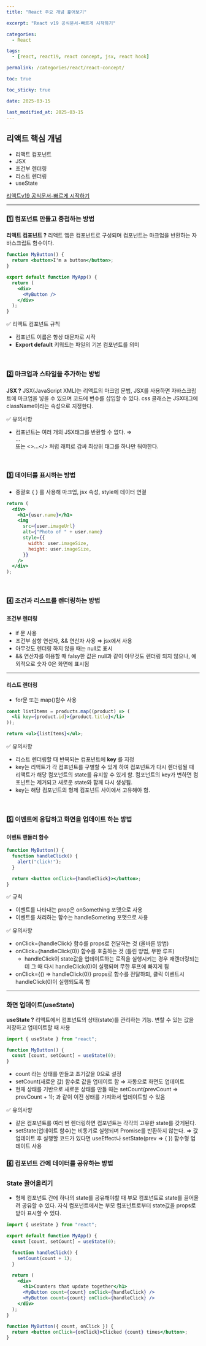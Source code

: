 ```yaml
---
title: "React 주요 개념 훑어보기"

excerpt: "React v19 공식문서-빠르게 시작하기"

categories:
  - React

tags:
  - [react, react19, react concept, jsx, react hook]

permalink: /categories/react/react-concept/

toc: true

toc_sticky: true

date: 2025-03-15

last_modified_at: 2025-03-15
---
```


## 리액트 핵심 개념

- 리액트 컴포넌트
- JSX
- 조건부 렌더링
- 리스트 렌더링
- useState

[리액트v19 공식문서-빠르게 시작하기](https://ko.react.dev/learn)

---

### 1️⃣ 컴포넌트 만들고 중첩하는 방법

**리액트 컴포넌트 ?** 리액트 앱은 컴포넌트로 구성되며 컴포넌트는 마크업을 반환하는 자바스크립트 함수이다.

```jsx
function MyButton() {
  return <button>I'm a button</button>;
}

export default function MyApp() {
  return (
    <div>
      <MyButton />
    </div>
  );
}
```

✅ 리액트 컴포넌트 규칙

- 컴포넌트 이름은 항상 대문자로 시작
- **Export default** 키워드는 파일의 기본 컴포넌트를 의미

<br/>

### 2️⃣ 마크업과 스타일을 추가하는 방법

**JSX ?** JSX(JavaScript XML)는 리액트의 마크업 문법, JSX를 사용하면 자바스크립트에 마크업을 넣을 수 있으며 코드에 변수를 삽입할 수 있다. css 클래스는 JSX태그에 className이라는 속성으로 지정한다.

✅ 유의사항

- 컴포넌트는 여러 개의 JSX태그를 반환할 수 없다. ⇒ <div>…</div> 또는 <>…</> 처럼 래퍼로 감싸 최상위 태그를 하나만 둬야한다.

<br/>

### 3️⃣ 데이터를 표시하는 방법

- 중괄호 { } 를 사용해 마크업, jsx 속성, style에 데이터 연결

```jsx
return (
  <div>
    <h1>{user.name}</h1>
    <img
      src={user.imageUrl}
      alt={"Photo of " + user.name}
      style={{
        width: user.imageSize,
        height: user.imageSize,
      }}
    />
  </div>
);
```

<br/>

### 4️⃣ 조건과 리스트를 렌더링하는 방법

#### 조건부 렌더링

- if 문 사용
- 조건부 삼항 연산자, && 연산자 사용 ⇒ jsx에서 사용
- 아무것도 렌더링 하지 않을 때는 null로 표시
- && 연산자를 이용할 때 falsy한 값은 null과 같이 아무것도 렌더링 되지 않으나, 예외적으로 숫자 0은 화면에 표시됨

---

#### 리스트 렌더링

- for문 또는 map()함수 사용

```jsx
const listItems = products.map((product) => (
  <li key={product.id}>{product.title}</li>
));

return <ul>{listItems}</ul>;
```

✅ 유의사항

- 리스트 렌더링할 때 반복되는 컴포넌트에 **key** 를 지정
- key는 리액트가 각 컴포넌트를 구별할 수 있게 하여 컴포넌트가 다시 렌더링될 때 리액트가 해당 컴포넌트의 state를 유지할 수 있게 함. 컴포넌트의 key가 변하면 컴포넌트는 제거되고 새로운 state와 함께 다시 생성됨.
- key는 해당 컴포넌트의 형제 컴포넌트 사이에서 고유해야 함.

<br/>

### 5️⃣ 이벤트에 응답하고 화면을 업데이트 하는 방법

#### 이벤트 핸들러 함수

```jsx
function MyButton() {
  function handleClick() {
    alert("click!");
  }

  return <button onClick={handleClick}></button>;
}
```

✅ 규칙

- 이벤트를 나타내는 prop은 onSomething 포맷으로 사용
- 이벤트를 처리하는 함수는 handleSometing 포맷으로 사용

✅ 유의사항

- onClick={handleClick} 함수를 props로 전달하는 것 (올바른 방법)
- onClick={handleClick(0)} 함수를 호출하는 것 (틀린 방법, 무한 루프)
  - handleClick이 state값을 업데이트하는 로직을 실행시키는 경우 재렌더링되는데 그 때 다시 handleClick(0)이 실행되며 무한 루프에 빠지게 됨
- onClick={() ⇒ handleClick(0)} props로 함수를 전달하되, 클릭 이벤트시 handleClick(0)이 실행되도록 함

---

### 화면 업데이트(useState)

**useState ?** 리액트에서 컴포넌트의 상태(state)를 관리하는 기능. 변할 수 있는 값을 저장하고 업데이트할 때 사용

```jsx
import { useState } from "react";

function MyButton() {
  const [count, setCount] = useState(0);
}
```

- count 라는 상태를 만들고 초기값을 0으로 설정
- setCount(새로운 값) 함수로 값을 업데이트 함 ⇒ 자동으로 화면도 업데이트
- 현재 상태를 기반으로 새로운 상태를 만들 때는 setCount(prevCount ⇒ prevCount + 1); 과 같이 이전 상태를 가져와서 업데이트할 수 있음

✅ 유의사항

- 같은 컴포넌트를 여러 번 렌더링하면 컴포넌트는 각각의 고유한 state를 갖게된다.
- setState(업데이트 함수)는 비동기로 실행되며 Promise를 반환하지 않는다. ⇒ 값 업데이트 후 실행할 코드가 있다면 useEffect나 setState(prev ⇒ { }) 함수형 업데이트 사용

### 6️⃣ 컴포넌트 간에 데이터를 공유하는 방법

### State 끌어올리기

- 형제 컴포넌트 간에 하나의 state를 공유해야할 때 부모 컴포넌트로 state를 끌어올려 공유할 수 있다. 자식 컴포넌트에서는 부모 컴포넌트로부터 state값을 props로 받아 표시할 수 있다.

```jsx
import { useState } from "react";

export default function MyApp() {
  const [count, setCount] = useState(0);

  function handleClick() {
    setCount(count + 1);
  }

  return (
    <div>
      <h1>Counters that update together</h1>
      <MyButton count={count} onClick={handleClick} />
      <MyButton count={count} onClick={handleClick} />
    </div>
  );
}

function MyButton({ count, onClick }) {
  return <button onClick={onClick}>Clicked {count} times</button>;
}
```
